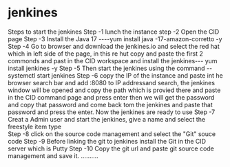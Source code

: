# jenkines
Steps to start the jenkines 
Step -1 lunch the instance 
step -2 Open the CID page 
Step -3 Install the Java 17 ----yum install java -17-amazon-corretto -y
Step -4 Go to browser and download the jenkines.io and select the red hat which in left side of the page, in this re hut copy and paste the first 2 commonds and past in the CID workspace and install the jenkines--- yum install jenkines -y
Step -5 Then start the jenkines using the command --systemctl start jenkines
Step -6 copy the IP  of the instance and paste int he browser search bar and add :8080 to IP addressand search, the jenkines window will be opened and copy the path which is provied there and paste in the CID command page and press enter then we will get the password and copy that password and come back tom the jenkines and paste that password and press the enter. Now the jenkines are ready to use
Step -7 Creat a Admin user and start the jenkines, give a name and select the freestyle item type  
Step -8 click on the source code management and select the "Git" souce code
Step -9 Before linking the git to jenkines install the Git in the CID server which is Putty
Step -10 Copy the git url and paste git source code management and save it.
..........
